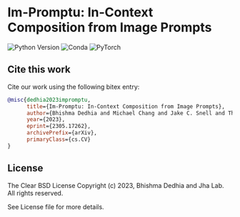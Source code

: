 #  Im-Promptu: In-Context Composition from Image Prompts

![Python Version](https://img.shields.io/badge/python-v3.6%20%7C%20v3.7%20%7C%20v3.8-blue)
![Conda](https://img.shields.io/badge/conda%7Cconda--forge-v4.8.3-blue)
![PyTorch](https://img.shields.io/badge/pytorch-v1.8.1-e74a2b)



<!-- ## Table of Contents
- [Im-Promptu: In-Context Composition from Image Prompts](#im-promptu-in-context-composition-from-image-prompts)
  - [Table of Contents](#table-of-contents)
  - [Environment setup](#environment-setup)
    - [Clone this repository and initialize sub-modules](#clone-this-repository-and-initialize-sub-modules)
    - [Setup python environment](#setup-python-environment)
    - [Datasets](#datasets)
    - [Training](#training)
    - [Inference](#inference)
  - [Cite this work](#cite-this-work)
  - [License](#license)

## Environment setup

### Clone this repository and initialize sub-modules

```shell
git clone https://github.com/jha-lab/txf_design-space.git
cd ./txf_design-space/
```

### Setup python environment  

The python environment setup is based on conda. The script below creates a new environment named `txf_design-space`:
```shell
source env_step.sh
```
To install using pip, use the following command:
```shell
pip install -r requirements.txt
```
To test the installation, you can run:
```shell
python check_install.py
```

### Datasets

### Training

### Inference
 -->


## Cite this work

Cite our work using the following bitex entry:
```bibtex
@misc{dedhia2023impromptu,
      title={Im-Promptu: In-Context Composition from Image Prompts}, 
      author={Bhishma Dedhia and Michael Chang and Jake C. Snell and Thomas L. Griffiths and Niraj K. Jha},
      year={2023},
      eprint={2305.17262},
      archivePrefix={arXiv},
      primaryClass={cs.CV}
}
```

## License

The Clear BSD License
Copyright (c) 2023, Bhishma Dedhia and Jha Lab.
All rights reserved.

See License file for more details.